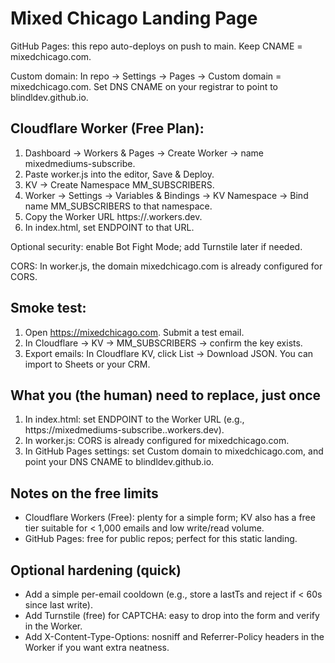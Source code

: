 # Mixed Chicago Landing Page

GitHub Pages: this repo auto-deploys on push to main. Keep CNAME = mixedchicago.com.

Custom domain: In repo → Settings → Pages → Custom domain = mixedchicago.com. Set DNS CNAME on your registrar to point to blindldev.github.io.

## Cloudflare Worker (Free Plan):

1. Dashboard → Workers & Pages → Create Worker → name mixedmediums-subscribe.
2. Paste worker.js into the editor, Save & Deploy.
3. KV → Create Namespace MM_SUBSCRIBERS.
4. Worker → Settings → Variables & Bindings → KV Namespace → Bind name MM_SUBSCRIBERS to that namespace.
5. Copy the Worker URL https://<your-worker-subdomain>.workers.dev.
6. In index.html, set ENDPOINT to that URL.

Optional security: enable Bot Fight Mode; add Turnstile later if needed.

CORS: In worker.js, the domain mixedchicago.com is already configured for CORS.

## Smoke test:

1. Open https://mixedchicago.com. Submit a test email.
2. In Cloudflare → KV → MM_SUBSCRIBERS → confirm the key exists.
3. Export emails: In Cloudflare KV, click List → Download JSON. You can import to Sheets or your CRM.

## What you (the human) need to replace, just once

1. In index.html: set ENDPOINT to the Worker URL (e.g., https://mixedmediums-subscribe.<subdomain>.workers.dev).
2. In worker.js: CORS is already configured for mixedchicago.com.
3. In GitHub Pages settings: set Custom domain to mixedchicago.com, and point your DNS CNAME to blindldev.github.io.

## Notes on the free limits

- Cloudflare Workers (Free): plenty for a simple form; KV also has a free tier suitable for < 1,000 emails and low write/read volume.
- GitHub Pages: free for public repos; perfect for this static landing.

## Optional hardening (quick)

- Add a simple per-email cooldown (e.g., store a lastTs and reject if < 60s since last write).
- Add Turnstile (free) for CAPTCHA: easy to drop into the form and verify in the Worker.
- Add X-Content-Type-Options: nosniff and Referrer-Policy headers in the Worker if you want extra neatness.
